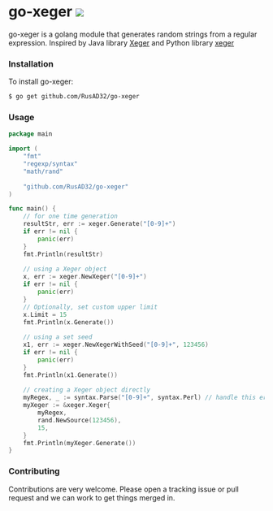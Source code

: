 go-xeger ![](https://app.travis-ci.com/RusAD32/go-xeger.svg?branch=master)
=====

go-xeger is a golang module that generates random strings from a regular expression.
Inspired by Java library [Xeger](https://code.google.com/archive/p/xeger/) 
and Python library [xeger](https://pypi.org/project/xeger/)

### Installation

To install go-xeger:

```bash
$ go get github.com/RusAD32/go-xeger
```

### Usage

```go
package main

import (
    "fmt"
    "regexp/syntax"
    "math/rand"
    
    "github.com/RusAD32/go-xeger"
)

func main() {
    // for one time generation
    resultStr, err := xeger.Generate("[0-9]+")
    if err != nil {
        panic(err)
    }
    fmt.Println(resultStr)
    
    // using a Xeger object 
    x, err := xeger.NewXeger("[0-9]+")
    if err != nil {
        panic(err)
    }
    // Optionally, set custom upper limit
    x.Limit = 15
    fmt.Println(x.Generate())
    
    // using a set seed
    x1, err := xeger.NewXegerWithSeed("[0-9]+", 123456)
    if err != nil {
        panic(err)
    }
    fmt.Println(x1.Generate())
    
    // creating a Xeger object directly
    myRegex, _ := syntax.Parse("[0-9]+", syntax.Perl) // handle this error in the real code
    myXeger := &xeger.Xeger{
    	myRegex,
    	rand.NewSource(123456),
    	15,
    }
    fmt.Println(myXeger.Generate())
}
```

### Contributing

Contributions are very welcome. Please open a tracking issue or pull request and we can work to get things merged in.
